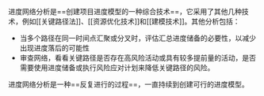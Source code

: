 进度网络分析是==创建项目进度模型的一种综合技术==，它采用了其他几种技术，例如[[关键路径法]]、[[资源优化技术]]和[[建模技术]]。其他分析包括：
+ 当多个路径在同一时间点汇聚或分叉时，评估汇总进度储备的必要性，以减少出现进度落后的可能性
+ 审查网络，看看关键路径是否存在高风险活动或具有较多提前量的活动，是否需要使用进度储备或执行风险应对计划来降低关键路径的风险。

进度网络分析是一种==反复进行的过程==，一直持续到创建可行的进度模型。